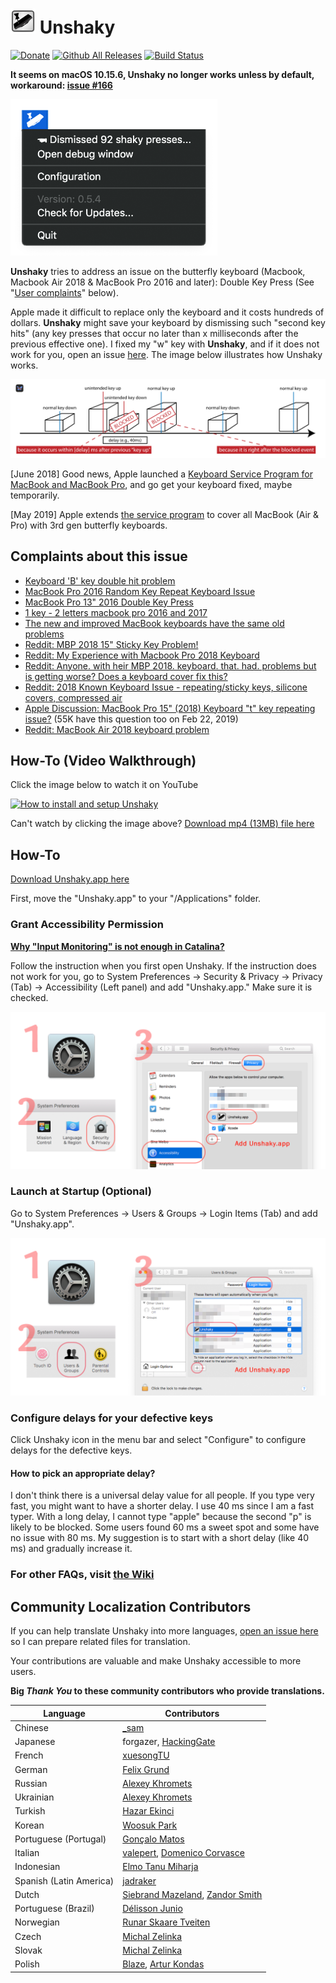 # <img src="README/logo.web.png" alt="Unshaky" height="40"> Unshaky
[![Donate](https://img.shields.io/badge/Donate-PayPal-green.svg)](https://www.paypal.com/cgi-bin/webscr?cmd=_s-xclick&hosted_button_id=JLLGBFQKTTX9W&source=url) [![Github All Releases](https://img.shields.io/github/downloads/aahung/Unshaky/total.svg)](https://github.com/aahung/Unshaky/releases) [![Build Status](https://travis-ci.org/aahung/Unshaky.svg?branch=master)](https://travis-ci.org/aahung/Unshaky)

**It seems on macOS 10.15.6, Unshaky no longer works unless by default, workaround: [issue #166](https://github.com/aahung/Unshaky/issues/166)**

<img src="README/menubar.png" alt="Menubar" width="331">

**Unshaky** tries to address an issue on the butterfly keyboard (Macbook, Macbook Air 2018 & MacBook Pro 2016 and later): Double Key Press (See "[User complaints](#complaints-about-this-issue)" below). 

Apple made it difficult to replace only the keyboard and it costs hundreds of dollars. **Unshaky** might save your keyboard by dismissing such "second key hits" (any key presses that occur no later than x milliseconds after the previous effective one). I fixed my "w" key with **Unshaky**, and if it does not work for you, open an issue [here](https://github.com/aahung/Unshaky/issues). The image below illustrates how Unshaky works.

![How Unshaky works](README/how-unshaky-works.png)

[June 2018] Good news, Apple launched a [Keyboard Service Program for MacBook and MacBook Pro](https://www.apple.com/ca/support/keyboard-service-program-for-macbook-and-macbook-pro/), and go get your keyboard fixed, maybe temporarily.

[May 2019] Apple extends [the service program](https://www.apple.com/ca/support/keyboard-service-program-for-macbook-and-macbook-pro/) to cover all MacBook (Air & Pro) with 3rd gen butterfly keyboards.

## Complaints about this issue

- [Keyboard 'B' key double hit problem](https://www.ifixit.com/Answers/View/402016/Keyboard+%27B%27+key+double+hit+problem)
- [MacBook Pro 2016 Random Key Repeat Keyboard Issue](https://discussions.apple.com/thread/7840547)
- [MacBook Pro 13" 2016 Double Key Press](https://forums.macrumors.com/threads/macbook-pro-13-2016-double-key-press.2025843/)
- [1 key - 2 letters macbook pro 2016 and 2017](https://apple.stackexchange.com/questions/293523/1-key-2-letters-macbook-pro-2016-and-2017)
- [The new and improved MacBook keyboards have the same old problems](https://theoutline.com/post/6409/the-new-and-improved-macbook-keyboards-have-the-same-old-problems?zd=1&zi=4qyu5ngi)
- [Reddit: MBP 2018 15" Sticky Key Problem!](https://www.reddit.com/r/macbook/comments/9n8qkg/mbp_2018_15_sticky_key_problem/)
- [Reddit: My Experience with Macbook Pro 2018 Keyboard](https://www.reddit.com/r/macbook/comments/9n8hgi/my_experience_with_macbook_pro_2018_keyboard/)
- [Reddit: Anyone. with heir MBP 2018. keyboard. that. had. problems but is getting worse? Does a keyboard cover fix this?](https://www.reddit.com/r/macbookpro/comments/a1yul8/anyone_with_heir_mbp_2018_keyboard_that_had/)
- [Reddit: 2018 Known Keyboard Issue - repeating/sticky keys, silicone covers, compressed air](https://www.reddit.com/r/macbookpro/comments/a5jzyu/2018_known_keyboard_issue_repeatingsticky_keys/)
- [Apple Discussion: MacBook Pro 15" (2018) Keyboard "t" key repeating issue?](https://discussions.apple.com/thread/8536157) (55K have this question too on Feb 22, 2019)
- [Reddit: MacBook Air 2018 keyboard problem](https://www.reddit.com/r/macbookair/comments/ak9ptt/macbook_air_2018_keyboard_problem/)

## How-To (Video Walkthrough)

Click the image below to watch it on YouTube

[![How to install and setup Unshaky](https://img.youtube.com/vi/ppaeCBLCfu0/0.jpg)](http://www.youtube.com/watch?v=ppaeCBLCfu0 "How to install and setup Unshaky")

Can't watch by clicking the image above? [Download mp4 (13MB) file here](https://files.nestederror.cf/file/-public-/How%20to%20install%20and%20setup%20Unshaky.mp4)

## How-To

[Download Unshaky.app here](https://github.com/aahung/Unshaky/releases)

First, move the "Unshaky.app" to your "/Applications" folder.

### Grant Accessibility Permission

[**Why "Input Monitoring" is not enough in Catalina?**](https://github.com/aahung/Unshaky/issues/157#issuecomment-669409152)

Follow the instruction when you first open Unshaky. If the instruction does not work for you, go to System Preferences -> Security & Privacy -> Privacy (Tab) -> Accessibility (Left panel) and add "Unshaky.app." Make sure it is checked.

![Grant Accessibility Permission](README/how-to-1.png)

### Launch at Startup (Optional)

Go to System Preferences -> Users & Groups -> Login Items (Tab) and add "Unshaky.app".

![Grant Accessibility Permission](README/how-to-2.png)

### Configure delays for your defective keys

Click Unshaky icon in the menu bar and select "Configure" to configure delays for the defective keys.

#### How to pick an appropriate delay?

I don't think there is a universal delay value for all people. If you type very fast, you might want to have a shorter delay. I use 40 ms since I am a fast typer. With a long delay, I cannot type "apple" because the second "p" is likely to be blocked. Some users found 60 ms a sweet spot and some have no issue with 80 ms. My suggestion is to start with a short delay (like 40 ms) and gradually increase it.

### For other FAQs, visit [the Wiki](https://github.com/aahung/Unshaky/wiki)

## Community Localization Contributors

If you can help translate Unshaky into more languages, [open an issue here](https://github.com/aahung/Unshaky/issues/new/choose) so I can prepare related files for translation.

Your contributions are valuable and make Unshaky accessible to more users.

**Big _Thank You_ to these community contributors who provide translations.**

| Language | Contributors |
| -------- | ------------ |
| Chinese  | [_sam](https://nestederror.com) |
| Japanese | forgazer, [HackingGate](https://github.com/HackingGate) |
| French | [xuesongTU](https://github.com/xuesongTU) |
| German | [Felix Grund](https://github.com/ataraxie) |
| Russian | [Alexey Khromets](https://github.com/akhromets) |
| Ukrainian | [Alexey Khromets](https://github.com/akhromets) |
| Turkish | [Hazar Ekinci](https://github.com/hazar-e) |
| Korean | [Woosuk Park](https://github.com/readingsnail) |
| Portuguese (Portugal) | [Gonçalo Matos](https://github.com/GoncaloCdM) |
| Italian | [valepert](https://github.com/valepert), [Domenico Corvasce](https://github.com/domcorvasce)
| Indonesian | [Elmo Tanu Miharja](https://github.com/elmotan95)
| Spanish (Latin America) | [jadraker](https://github.com/jadraker) |
| Dutch | [Siebrand Mazeland](https://github.com/siebrand), [Zandor Smith](https://github.com/Zandor300)
| Portuguese (Brazil) | [Délisson Junio](https://github.com/delissonjunio) |
| Norwegian | [Runar Skaare Tveiten](https://github.com/runar) |
| Czech | [Michal Zelinka](https://github.com/username0x0a) |
| Slovak | [Michal Zelinka](https://github.com/username0x0a) |
| Polish | [Blaze](https://github.com/blazeblazeblaze), [Artur Kondas](https://github.com/youshy) |
